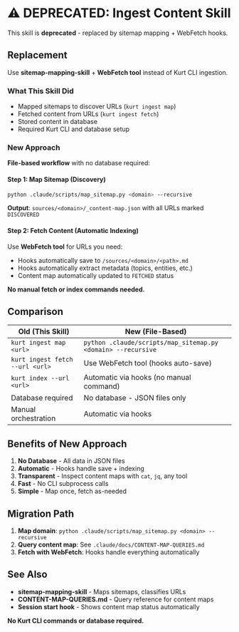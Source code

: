 # ⚠️ DEPRECATED: Ingest Content Skill

This skill is **deprecated** - replaced by sitemap mapping + WebFetch hooks.

## Replacement

Use **sitemap-mapping-skill** + **WebFetch tool** instead of Kurt CLI ingestion.

### What This Skill Did

- Mapped sitemaps to discover URLs (`kurt ingest map`)
- Fetched content from URLs (`kurt ingest fetch`)
- Stored content in database
- Required Kurt CLI and database setup

### New Approach

**File-based workflow** with no database required:

#### Step 1: Map Sitemap (Discovery)

```bash
python .claude/scripts/map_sitemap.py <domain> --recursive
```

**Output**: `sources/<domain>/_content-map.json` with all URLs marked `DISCOVERED`

#### Step 2: Fetch Content (Automatic Indexing)

Use **WebFetch tool** for URLs you need:
- Hooks automatically save to `/sources/<domain>/<path>.md`
- Hooks automatically extract metadata (topics, entities, etc.)
- Content map automatically updated to `FETCHED` status

**No manual fetch or index commands needed.**

## Comparison

| Old (This Skill) | New (File-Based) |
|------------------|------------------|
| `kurt ingest map <url>` | `python .claude/scripts/map_sitemap.py <domain> --recursive` |
| `kurt ingest fetch --url <url>` | Use WebFetch tool (hooks auto-save) |
| `kurt index --url <url>` | Automatic via hooks (no manual command) |
| Database required | No database - JSON files only |
| Manual orchestration | Automatic via hooks |

## Benefits of New Approach

1. **No Database** - All data in JSON files
2. **Automatic** - Hooks handle save + indexing
3. **Transparent** - Inspect content maps with `cat`, `jq`, any tool
4. **Fast** - No CLI subprocess calls
5. **Simple** - Map once, fetch as-needed

## Migration Path

1. **Map domain**: `python .claude/scripts/map_sitemap.py <domain> --recursive`
2. **Query content map**: See `.claude/docs/CONTENT-MAP-QUERIES.md`
3. **Fetch with WebFetch**: Hooks handle everything automatically

## See Also

- **sitemap-mapping-skill** - Maps sitemaps, classifies URLs
- **CONTENT-MAP-QUERIES.md** - Query reference for content maps
- **Session start hook** - Shows content map status automatically

**No Kurt CLI commands or database required.**
